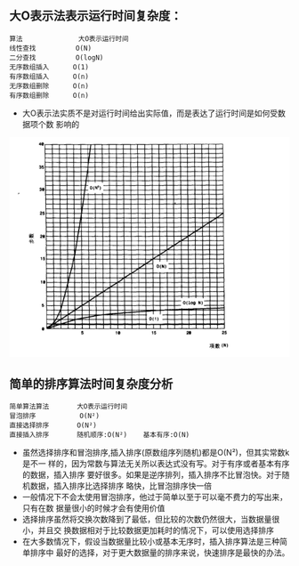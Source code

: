 ## 大O表示法表示运行时间复杂度：
    算法              大O表示运行时间
    线性查找          O(N)
    二分查找          O(logN)
    无序数组插入      O(1)      
    有序数组插入      O(n)
    无序数组删除      O(n)
    有序数组删除      O(n)
- 大O表示法实质不是对运行时间给出实际值，而是表达了运行时间是如何受数据项个数
影响的

![大O时间概念图](src/img/O_time.png)

## 简单的排序算法时间复杂度分析
    简单算法算法       大O表示运行时间
    冒泡排序           O(N²)
    直接选择排序       O(N²)
    直接插入排序       随机顺序:O(N²)    基本有序:O(N)
    

- 虽然选择排序和冒泡排序,插入排序(原数组序列随机)都是O(N²)，但其实常数k是不一
样的，因为常数与算法无关所以表达式没有写。对于有序或者基本有序的数据，插入排序
要好很多。如果是逆序排列，插入排序不比冒泡快。对于随机数据，插入排序比选择排序
略快，比冒泡排序快一倍
- 一般情况下不会太使用冒泡排序，他过于简单以至于可以毫不费力的写出来，只有在数
据量很小的时候才会有使用价值
- 选择排序虽然将交换次数降到了最低，但比较的次数仍然很大，当数据量很小，并且交
换数据相对于比较数据更加耗时的情况下，可以使用选择排序
- 在大多数情况下，假设当数据量比较小或基本无序时，插入排序算法是三种简单排序中
最好的选择，对于更大数据量的排序来说，快速排序是最快的办法。
